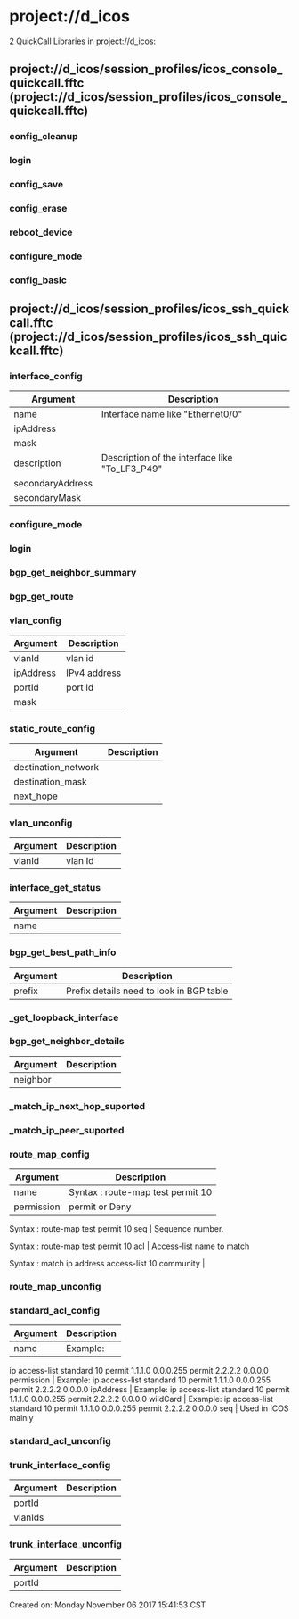 # project://d_icos
2 QuickCall Libraries in project://d_icos:
## project://d_icos/session_profiles/icos_console_quickcall.fftc (project://d_icos/session_profiles/icos_console_quickcall.fftc)

### config_cleanup
### login
### config_save
### config_erase
### reboot_device
### configure_mode
### config_basic
## project://d_icos/session_profiles/icos_ssh_quickcall.fftc (project://d_icos/session_profiles/icos_ssh_quickcall.fftc)

### interface_config

Argument | Description
------------ | -------------
name | Interface name like "Ethernet0/0"
ipAddress | 
mask | 
description | Description of the interface like "To_LF3_P49"
secondaryAddress | 
secondaryMask | 
### configure_mode
### login
### bgp_get_neighbor_summary
### bgp_get_route
### vlan_config

Argument | Description
------------ | -------------
vlanId | vlan id
ipAddress | IPv4 address
portId | port Id
mask | 
### static_route_config

Argument | Description
------------ | -------------
destination_network | 
destination_mask | 
next_hope | 
### vlan_unconfig

Argument | Description
------------ | -------------
vlanId | vlan Id
### interface_get_status

Argument | Description
------------ | -------------
name | 
### bgp_get_best_path_info

Argument | Description
------------ | -------------
prefix | Prefix details need to look in BGP table
### _get_loopback_interface
### bgp_get_neighbor_details

Argument | Description
------------ | -------------
neighbor | 
### _match_ip_next_hop_suported
### _match_ip_peer_suported
### route_map_config

Argument | Description
------------ | -------------
name | Syntax : route-map test permit 10
permission | permit or Deny 

Syntax : route-map test permit 10
seq | Sequence number.

Syntax : route-map test permit 10
acl | Access-list name to match

Syntax : match ip address access-list 10
community | 
### route_map_unconfig
### standard_acl_config

Argument | Description
------------ | -------------
name | Example:
ip access-list standard 10
permit 1.1.1.0 0.0.0.255
permit 2.2.2.2 0.0.0.0
permission | Example:
ip access-list standard 10
permit 1.1.1.0 0.0.0.255
permit 2.2.2.2 0.0.0.0
ipAddress | Example:
ip access-list standard 10
permit 1.1.1.0 0.0.0.255
permit 2.2.2.2 0.0.0.0
wildCard | Example:
ip access-list standard 10
permit 1.1.1.0 0.0.0.255
permit 2.2.2.2 0.0.0.0
seq | Used in ICOS mainly
### standard_acl_unconfig
### trunk_interface_config

Argument | Description
------------ | -------------
portId | 
vlanIds | 
### trunk_interface_unconfig

Argument | Description
------------ | -------------
portId | 
Created on: Monday November 06 2017 15:41:53 CST
